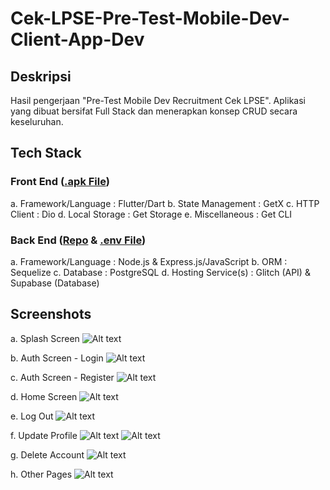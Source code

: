 # Cek-LPSE-Pre-Test-Mobile-Dev-Client-App-Dev

## Deskripsi
Hasil pengerjaan "Pre-Test Mobile Dev Recruitment Cek LPSE". Aplikasi yang dibuat bersifat Full Stack dan menerapkan konsep CRUD secara keseluruhan.

## Tech Stack
### Front End ([.apk File](https://drive.google.com/file/d/1jdlsCZJx7wH2E0nbn3ERxhFlDqgy7BS4/view?usp=sharing))
a. Framework/Language          : Flutter/Dart
b. State Management            : GetX
c. HTTP Client                 : Dio
d. Local Storage               : Get Storage
e. Miscellaneous               : Get CLI

### Back End ([Repo](https://github.com/rizkiazka99/Cek-LPSE-Pre-Test-Mobile-Dev-Back-End) & [.env File](https://drive.google.com/file/d/1PtD635OgQ_x5qvkLN8_CC6hkeK2lleC3/view?usp=sharing))
a. Framework/Language          : Node.js & Express.js/JavaScript
b. ORM                         : Sequelize
c. Database                    : PostgreSQL
d. Hosting Service(s)          : Glitch (API) & Supabase (Database)

## Screenshots
a. Splash Screen
![Alt text](<Splash Screens.png>)

b. Auth Screen - Login
![Alt text](<Auth Screen - Login.png>)

c. Auth Screen - Register
![Alt text](<Auth Screen - Register.png>)

d. Home Screen
![Alt text](<Home Screen.png>)

e. Log Out
![Alt text](Logout.png)

f. Update Profile
![Alt text](<Update Profile.png>)
![Alt text](<Update Profile - Cancel Confirmation (Filled State Only).png>)

g. Delete Account
![Alt text](<Delete Account.png>)

h. Other Pages
![Alt text](<4 Additional Screens.png>)